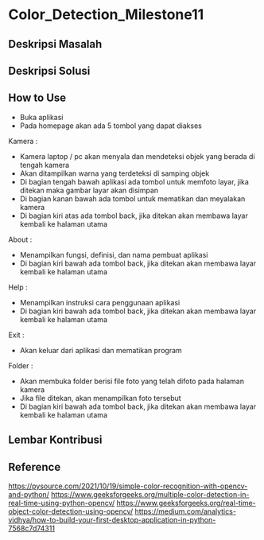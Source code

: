 # Color_Detection_Milestone11

## Deskripsi Masalah


## Deskripsi Solusi


## How to Use
- Buka aplikasi
- Pada homepage akan ada 5 tombol yang dapat diakses

Kamera : 
- Kamera laptop / pc akan menyala dan mendeteksi objek yang berada di tengah kamera
- Akan ditampilkan warna yang terdeteksi di samping objek
- Di bagian tengah bawah aplikasi ada tombol untuk memfoto layar, jika ditekan maka gambar layar akan disimpan
- Di bagian kanan bawah ada tombol untuk mematikan dan meyalakan kamera
- Di bagian kiri atas ada tombol back, jika ditekan akan membawa layar kembali ke halaman utama

About :
- Menampilkan fungsi, definisi, dan nama pembuat aplikasi
- Di bagian kiri bawah ada tombol back, jika ditekan akan membawa layar kembali ke halaman utama 

Help : 
- Menampilkan instruksi cara penggunaan aplikasi
- Di bagian kiri bawah ada tombol back, jika ditekan akan membawa layar kembali ke halaman utama 

Exit :
- Akan keluar dari aplikasi dan mematikan program

Folder : 
- Akan membuka folder berisi file foto yang telah difoto pada halaman kamera
- Jika file ditekan, akan menampilkan foto tersebut
- Di bagian kiri bawah ada tombol back, jika ditekan akan membawa layar kembali ke halaman utama 



## Lembar Kontribusi




## Reference

https://pysource.com/2021/10/19/simple-color-recognition-with-opencv-and-python/
https://www.geeksforgeeks.org/multiple-color-detection-in-real-time-using-python-opencv/
https://www.geeksforgeeks.org/real-time-object-color-detection-using-opencv/
https://medium.com/analytics-vidhya/how-to-build-your-first-desktop-application-in-python-7568c7d74311
